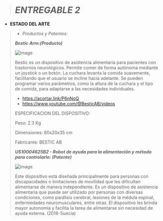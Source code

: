 > # *ENTREGABLE 2*
>
- **ESTADO DEL ARTE**
>
> * *Productos y Patentes:*
>
> ***Bestic Arm:(Producto)***
>
>![image](https://github.com/Sebastian211104/FUNDAMENTOS-DE-BIODISE-O-GRUPO-5/assets/164528827/6baa1679-971f-4366-940d-4dfe960d34ac)
>
>Bestic es un dispositivo de asistencia alimentaria para pacientes con trastornos neurológicos. Permite comer de forma autónoma mediante un joystick o un botón. La cuchara levanta la comida suavemente, facilitando que el usuario se incline hacia adelante. Se pueden programar varios parámetros, como la altura de la cuchara y el tipo de comida, para adaptarse a las necesidades individuales.
>- https://acortar.link/P6nNoQ
>- https://www.youtube.com/@BesticAB/videos
>
>ESPECIFICACION DEL DISPOSITIVO:
>
>Peso: 2.3 Kg
>
>Dimensiones: 60x20x35 cm
>
>Fabricante: BESTIC AB
>
>***US10004625B2 - Robot de ayuda para la alimentación y método para controlarlo: (Patente)***
>
>![image](https://github.com/Sebastian211104/FUNDAMENTOS-DE-BIODISE-O-GRUPO-5/assets/164528827/e1e772b0-4eb7-4269-8672-a8e4af879354)
>
>Este dispositivo está diseñada principalmente para personas con discapacidades o limitaciones de movilidad que les dificultan alimentarse de manera independiente. Es un dispositivo de asistencia alimentaria que puede ser utilizado por personas con diversas condiciones, como parálisis cerebral, lesiones de la médula espinal, enfermedades neuromusculares, entre otras. El dispositivo les brinda mayor autonomía y facilita la tarea de alimentarse sin necesidad de ayuda externa.
>(2018-Suecia)
>
>
